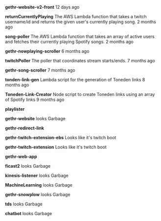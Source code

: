 **gethr-website-v2-front**    12 days ago 

**returnCurrentlyPlaying**  The AWS Lambda function that takes a twitch username/id and returns the given user's currently playing song.  2 months ago

**song-poller** The AWS Lambda function that takes an array of active users and fetches their currently playing Spotify songs.  2 months ago

**gethr-nowplaying-scroller**   6 months ago

**twitchPoller**  The poller that coordinates stream starts/ends. 7 months ago

**gethr-song-scroller**   7 months ago

**tonden-link-gen** Lambda script for the generation of Toneden links 8 months ago

**Toneden-Link-Creator**  Node script to create Toneden links using an array of Spotify links 9 months ago

**playlister**

**gethr-website**  looks Garbage

**gethr-redirect-link**

**gethr-twitch-extension-ebs** Looks like it's twitch boot

**gethr-twitch-extension** Looks like it's twitch boot

**gethr-web-app**

**ficast2**  looks Garbage

**kinesis-listener** looks Garbage

**MachineLearning** looks Garbage

**gethr-snowplow**  looks Garbage

**tds**  looks Garbage

**chatbot** looks Garbage


